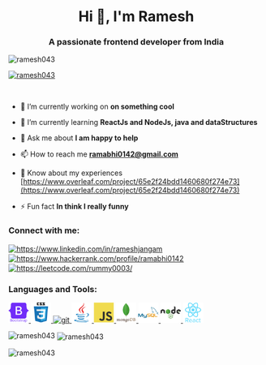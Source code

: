 <h1 align="center">Hi 👋, I'm Ramesh</h1>
<h3 align="center">A passionate frontend developer from India</h3>

<p align="left"> <img src="https://komarev.com/ghpvc/?username=ramesh043&label=Profile%20views&color=0e75b6&style=flat" alt="ramesh043" /> </p>

<p align="left"> <a href="https://github.com/ryo-ma/github-profile-trophy"><img src="https://github-profile-trophy.vercel.app/?username=ramesh043" alt="ramesh043" /></a> </p>

<p align="left"> <a href="https://twitter.com/" target="blank"><img src="https://img.shields.io/twitter/follow/?logo=twitter&style=for-the-badge" alt="" /></a> </p>

- 🔭 I’m currently working on **on something cool**

- 🌱 I’m currently learning **ReactJs and NodeJs, java and dataStructures**

- 💬 Ask me about **I am happy to help**

- 📫 How to reach me **ramabhi0142@gmail.com**

- 📄 Know about my experiences [https://www.overleaf.com/project/65e2f24bdd1460680f274e73](https://www.overleaf.com/project/65e2f24bdd1460680f274e73)

- ⚡ Fun fact **In think I really funny**

<h3 align="left">Connect with me:</h3>
<p align="left">
<a href="https://linkedin.com/in/https://www.linkedin.com/in/rameshjangam" target="blank"><img align="center" src="https://raw.githubusercontent.com/rahuldkjain/github-profile-readme-generator/master/src/images/icons/Social/linked-in-alt.svg" alt="https://www.linkedin.com/in/rameshjangam" height="30" width="40" /></a>
<a href="https://www.hackerrank.com/https://www.hackerrank.com/profile/ramabhi0142" target="blank"><img align="center" src="https://raw.githubusercontent.com/rahuldkjain/github-profile-readme-generator/master/src/images/icons/Social/hackerrank.svg" alt="https://www.hackerrank.com/profile/ramabhi0142" height="30" width="40" /></a>
<a href="https://www.leetcode.com/https://leetcode.com/rummy0003/" target="blank"><img align="center" src="https://raw.githubusercontent.com/rahuldkjain/github-profile-readme-generator/master/src/images/icons/Social/leet-code.svg" alt="https://leetcode.com/rummy0003/" height="30" width="40" /></a>
</p>

<h3 align="left">Languages and Tools:</h3>
<p align="left"> <a href="https://getbootstrap.com" target="_blank" rel="noreferrer"> <img src="https://raw.githubusercontent.com/devicons/devicon/master/icons/bootstrap/bootstrap-plain-wordmark.svg" alt="bootstrap" width="40" height="40"/> </a> <a href="https://www.w3schools.com/css/" target="_blank" rel="noreferrer"> <img src="https://raw.githubusercontent.com/devicons/devicon/master/icons/css3/css3-original-wordmark.svg" alt="css3" width="40" height="40"/> </a> <a href="https://git-scm.com/" target="_blank" rel="noreferrer"> <img src="https://www.vectorlogo.zone/logos/git-scm/git-scm-icon.svg" alt="git" width="40" height="40"/> </a> <a href="https://www.java.com" target="_blank" rel="noreferrer"> <img src="https://raw.githubusercontent.com/devicons/devicon/master/icons/java/java-original.svg" alt="java" width="40" height="40"/> </a> <a href="https://developer.mozilla.org/en-US/docs/Web/JavaScript" target="_blank" rel="noreferrer"> <img src="https://raw.githubusercontent.com/devicons/devicon/master/icons/javascript/javascript-original.svg" alt="javascript" width="40" height="40"/> </a> <a href="https://www.mongodb.com/" target="_blank" rel="noreferrer"> <img src="https://raw.githubusercontent.com/devicons/devicon/master/icons/mongodb/mongodb-original-wordmark.svg" alt="mongodb" width="40" height="40"/> </a> <a href="https://www.mysql.com/" target="_blank" rel="noreferrer"> <img src="https://raw.githubusercontent.com/devicons/devicon/master/icons/mysql/mysql-original-wordmark.svg" alt="mysql" width="40" height="40"/> </a> <a href="https://nodejs.org" target="_blank" rel="noreferrer"> <img src="https://raw.githubusercontent.com/devicons/devicon/master/icons/nodejs/nodejs-original-wordmark.svg" alt="nodejs" width="40" height="40"/> </a> <a href="https://reactjs.org/" target="_blank" rel="noreferrer"> <img src="https://raw.githubusercontent.com/devicons/devicon/master/icons/react/react-original-wordmark.svg" alt="react" width="40" height="40"/> </a> </p>

<p><img align="left" src="https://github-readme-stats.vercel.app/api/top-langs?username=ramesh043&show_icons=true&locale=en&layout=compact" alt="ramesh043" /></p>

<p>&nbsp;<img align="center" src="https://github-readme-stats.vercel.app/api?username=ramesh043&show_icons=true&locale=en" alt="ramesh043" /></p>

<p><img align="center" src="https://github-readme-streak-stats.herokuapp.com/?user=ramesh043&" alt="ramesh043" /></p>
